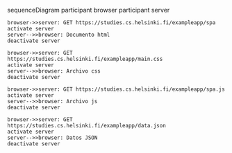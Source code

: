   sequenceDiagram
    participant browser
    participant server
	
    browser->>server: GET https://studies.cs.helsinki.fi/exampleapp/spa
    activate server
    server-->>browser: Documento html
    deactivate server
	
    browser->>server: GET https://studies.cs.helsinki.fi/exampleapp/main.css
    activate server
    server-->>browser: Archivo css
    deactivate server
	
    browser->>server: GET https://studies.cs.helsinki.fi/exampleapp/spa.js
    activate server
    server-->>browser: Archivo js
	deactivate server

	browser->>server: GET https://studies.cs.helsinki.fi/exampleapp/data.json
    activate server
    server-->>browser: Datos JSON
    deactivate server
